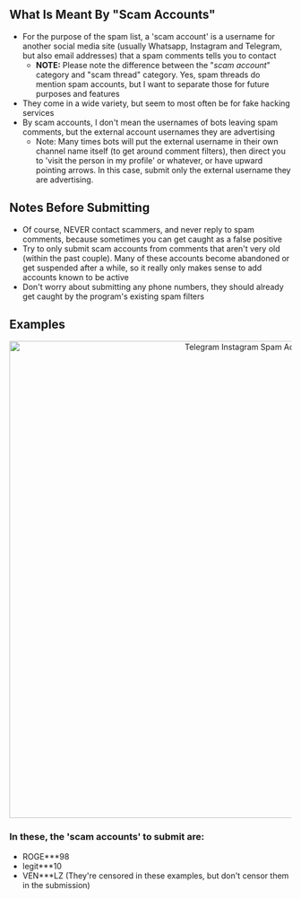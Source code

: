 ## What Is Meant By "Scam Accounts"
* For the purpose of the spam list, a 'scam account' is a username for another social media site (usually Whatsapp, Instagram and Telegram, but also email addresses) that a spam comments tells you to contact
   * **NOTE:** Please note the difference between the "_scam account_" category and "scam thread" category. Yes, spam threads do mention spam accounts, but I want to separate those for future purposes and features
* They come in a wide variety, but seem to most often be for fake hacking services
* By scam accounts, I don't mean the usernames of bots leaving spam comments, but the external account usernames they are advertising
   * Note: Many times bots will put the external username in their own channel name itself (to get around comment filters), then direct you to 'visit the person in my profile' or whatever, or have upward pointing arrows. In this case, submit only the external username they are advertising.

## Notes Before Submitting
   * Of course, NEVER contact scammers, and never reply to spam comments, because sometimes you can get caught as a false positive
   * Try to only submit scam accounts from comments that aren't very old (within the past couple). Many of these accounts become abandoned or get suspended after a while, so it really only makes sense to add accounts known to be active
   * Don't worry about submitting any phone numbers, they should already get caught by the program's existing spam filters

## Examples
<p align="center"><img width="850" alt="Telegram Instagram Spam Accounts" src="https://user-images.githubusercontent.com/12518330/147953877-65811d15-feb6-48f4-9a72-912db59d03fc.png"></p>

### In these, the 'scam accounts' to submit are: 
* ROGE***98
* legit***10
* VEN***LZ
(They're censored in these examples, but don't censor them in the submission)